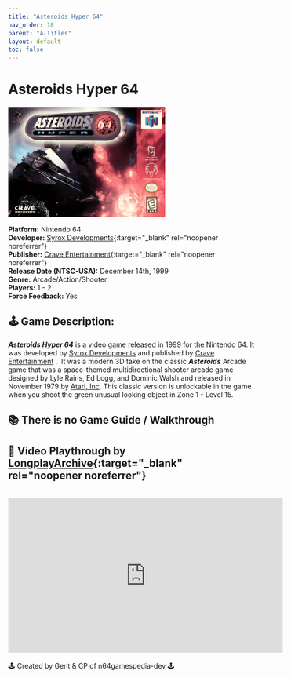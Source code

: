 ```yaml
---
title: "Asteroids Hyper 64"
nav_order: 18
parent: "A-Titles"
layout: default
toc: false
---
```


# Asteroids Hyper 64

<b>
<img src="https://raw.githubusercontent.com/N64Gamespedia/gdx/refs/heads/main/media/usa/Asteroids-Hyper-64-(USA).png" alt="Asteroids Hyper 64 Box Art (USA)" style="object-fit:cover;width:320px;height:224px"/>
</b>

**Platform:** Nintendo 64  
**Developer:** [Syrox Developments](https://en.wikipedia.org/wiki/Climax_Group){:target="_blank" rel="noopener noreferrer"}  
**Publisher:** [Crave Entertainment](https://en.wikipedia.org/wiki/Crave_Entertainment){:target="_blank" rel="noopener noreferrer"}  
**Release Date (NTSC-USA):** December 14th, 1999  
**Genre:** Arcade/Action/Shooter  
**Players:** 1 - 2  
**Force Feedback:** Yes  

## 🕹️ Game Description:

<em><strong>Asteroids Hyper 64</strong></em> is a video game released in 1999 for the Nintendo 64. It was developed by <a href="https://en.wikipedia.org/wiki/Climax_Group" target="_blank" rel="noreferrer noopener">Syrox Developments</a> and published by <a href="https://en.wikipedia.org/wiki/Crave_Entertainment" target="_blank" rel="noreferrer noopener">Crave Entertainment</a> . &nbsp;It was a modern 3D take on the classic <em><strong>Asteroids</strong></em> Arcade game that was a space-themed multidirectional shooter arcade game designed by Lyle Rains, Ed Logg, and Dominic Walsh and released in November 1979 by <a href="https://en.wikipedia.org/wiki/Atari,_Inc." target="_blank" rel="noreferrer noopener">Atari, Inc</a>. This classic version is unlockable in the game when you shoot the green unusual looking object in Zone 1 - Level 15.

## 📚 There is no Game Guide / Walkthrough

## 🎥 Video Playthrough by [LongplayArchive](https://www.youtube.com/channel/UCM8XzXipyTsylZ_WsGKmdKQ){:target="_blank" rel="noopener noreferrer"}  
<br />
<iframe width="560" height="315" src="https://www.youtube.com/embed/okkmYgppEv8" title="Asteroids Hyper 64 – Full Playthrough by LongplayArchive" frameborder="0" allowfullscreen></iframe>

🕹️ Created by Gent & CP of n64gamespedia-dev 🕹️

<!-- Vault Format: n64gamespedia-dev -->
<!-- Protocol Source: _vault-specs/format-protocol.md -->

